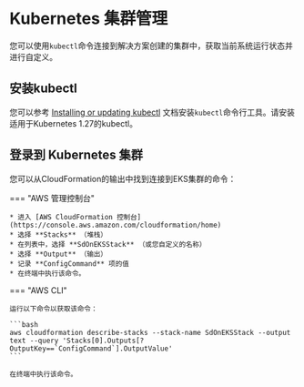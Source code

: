 # Kubernetes 集群管理

您可以使用`kubectl`命令连接到解决方案创建的集群中，获取当前系统运行状态并进行自定义。

## 安装kubectl

您可以参考 [Installing or updating kubectl](https://docs.aws.amazon.com/eks/latest/userguide/install-kubectl.html) 文档安装`kubectl`命令行工具。请安装适用于Kubernetes 1.27的kubectl。

## 登录到 Kubernetes 集群

您可以从CloudFormation的输出中找到连接到EKS集群的命令：

=== "AWS 管理控制台"

    * 进入 [AWS CloudFormation 控制台](https://console.aws.amazon.com/cloudformation/home)
    * 选择 **Stacks** （堆栈）
    * 在列表中，选择 **SdOnEKSStack** （或您自定义的名称）
    * 选择 **Output** （输出）
    * 记录 **ConfigCommand** 项的值
    * 在终端中执行该命令。

=== "AWS CLI"

    运行以下命令以获取该命令：

    ```bash
    aws cloudformation describe-stacks --stack-name SdOnEKSStack --output text --query 'Stacks[0].Outputs[?OutputKey==`ConfigCommand`].OutputValue'
    ```

    在终端中执行该命令。
